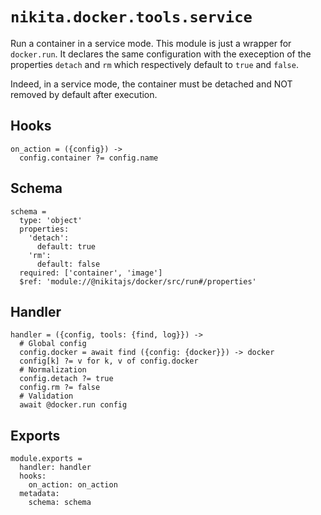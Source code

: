 
# `nikita.docker.tools.service`

Run a container in a service mode. This module is just a wrapper for
`docker.run`. It declares the same configuration with the exeception of the
properties `detach` and `rm` which respectively default to `true` and `false`.

Indeed, in a service mode, the container must be detached and NOT removed by default
after execution. 

## Hooks

    on_action = ({config}) ->
      config.container ?= config.name

## Schema

    schema =
      type: 'object'
      properties:
        'detach':
          default: true
        'rm':
          default: false
      required: ['container', 'image']
      $ref: 'module://@nikitajs/docker/src/run#/properties'

## Handler

    handler = ({config, tools: {find, log}}) ->
      # Global config
      config.docker = await find ({config: {docker}}) -> docker
      config[k] ?= v for k, v of config.docker
      # Normalization
      config.detach ?= true
      config.rm ?= false
      # Validation
      await @docker.run config

## Exports

    module.exports =
      handler: handler
      hooks:
        on_action: on_action
      metadata:
        schema: schema
